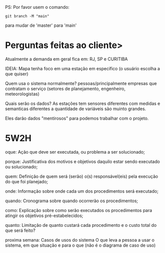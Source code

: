 PS: Por favor usem o comando: 
```
git branch -M "main"
```
para mudar de 'master' para 'main'
# Perguntas feitas ao cliente>

Atualmente a demanda em geral fica em: RJ, SP e CURITIBA

IDEIA: Mapa tenha foco em uma estação em especifico (o usuário escolha a que quiser)

Quem usa o sistema normalmente? pessoas/principalmente empresas que contratam o serviço (setores de planejamento, engenheiro, meteorologistas)

Quais serão os dados? As estações tem sensores diferentes com medidas e semanticas diferentes a quantidade de variáveis são muinto grandes.

Eles darão dados "mentirosos" para podemos trabalhar com o projeto.

# 5W2H
oque: Ação que deve ser executada, ou problema a ser solucionado;

porque: Justificativa dos motivos e objetivos daquilo estar sendo executado ou solucionado;

quem: Definição de quem será (serão) o(s) responsável(eis) pela execução do que foi planejado;

onde: Informação sobre onde cada um dos procedimentos será executado;

quando: Cronograma sobre quando ocorrerão os procedimentos;

como: Explicação sobre como serão executados os procedimentos para atingir os objetivos pré-estabelecidos;

quanto: Limitação de quanto custará cada procedimento e o custo total do que será feito?


proxima semana: Casos de usos do sistema
O que leva a pessoa a usar o sistema, em que situação e para o que (não é o diagrama de caso de uso)
